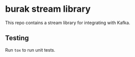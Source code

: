 # burak stream library

This repo contains a stream library for integrating with Kafka.

## Testing

Run `tox` to run unit tests.

